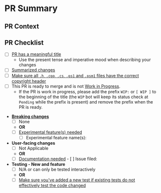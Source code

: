 <!-- Anything that looks like this is a comment and can't be seen after the Pull Request is created. -->

# PR Summary

<!-- Summarize your PR between here and the checklist. -->

## PR Context

<!-- Provide a little reasoning as to why this Pull Request helps and why you have opened it. -->

## PR Checklist

- [ ] [PR has a meaningful title](https://github.com/PowerShell/PowerShell/blob/master/.github/CONTRIBUTING.md#pull-request---submission)
  - Use the present tense and imperative mood when describing your changes
- [ ] [Summarized changes](https://github.com/PowerShell/PowerShell/blob/master/.github/CONTRIBUTING.md#pull-request---submission)
- [ ] [Make sure all `.h`, `.cpp`, `.cs`, `.ps1` and `.psm1` files have the correct copyright header](https://github.com/PowerShell/PowerShell/blob/master/.github/CONTRIBUTING.md#pull-request---submission)
- [ ] This PR is ready to merge and is not [Work in Progress](https://github.com/PowerShell/PowerShell/blob/master/.github/CONTRIBUTING.md#pull-request---work-in-progress).
  - If the PR is work in progress, please add the prefix `WIP:` or `[ WIP ]` to the beginning of the title (the `WIP` bot will keep its status check at `Pending` while the prefix is present) and remove the prefix when the PR is ready.
- **[Breaking changes](https://github.com/PowerShell/PowerShell/blob/master/.github/CONTRIBUTING.md#making-breaking-changes)**
  - [ ] None
  - **OR**
  - [ ] [Experimental feature(s) needed](https://github.com/MicrosoftDocs/PowerShell-Docs/blob/main/reference/7.5/Microsoft.PowerShell.Core/About/about_Experimental_Features.md)
    - [ ] Experimental feature name(s): <!-- Experimental feature name(s) here -->
- **User-facing changes**
  - [ ] Not Applicable
  - **OR**
  - [ ] [Documentation needed](https://github.com/PowerShell/PowerShell/blob/master/.github/CONTRIBUTING.md#pull-request---submission)
        - [ ] Issue filed: <!-- Number/link of that issue here -->
- **Testing - New and feature**
  - [ ] N/A or can only be tested interactively
  - **OR**
  - [ ] [Make sure you've added a new test if existing tests do not effectively test the code changed](https://github.com/PowerShell/PowerShell/blob/master/.github/CONTRIBUTING.md#before-submitting)
